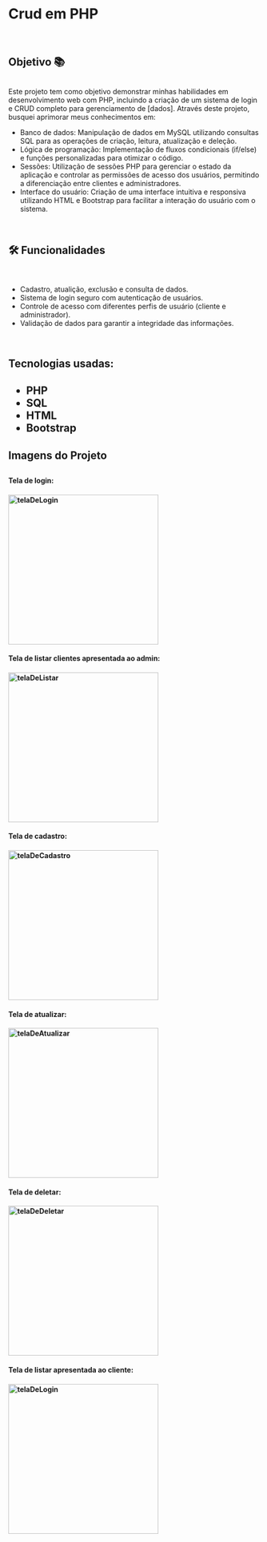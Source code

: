 <h1>Crud em PHP</h1>
<br>
<h2>Objetivo  📚 <h2></h2>
Este projeto tem como objetivo demonstrar minhas habilidades em desenvolvimento web com PHP, incluindo a criação de um sistema 
de login e CRUD completo para gerenciamento de [dados]. Através deste projeto, busquei aprimorar meus conhecimentos em:

- Banco de dados: Manipulação de dados em MySQL utilizando consultas SQL para as operações de criação, leitura, atualização e deleção.
- Lógica de programação: Implementação de fluxos condicionais (if/else) e funções personalizadas para otimizar o código.
- Sessões: Utilização de sessões PHP para gerenciar o estado da aplicação e controlar as permissões de acesso dos usuários, permitindo a diferenciação entre clientes e administradores.
- Interface do usuário: Criação de uma interface intuitiva e responsiva utilizando HTML e Bootstrap para facilitar a interação do usuário com o sistema.
<br>

<h2>🛠 Funcionalidades</h2> 
<br>

- Cadastro, atualição, exclusão e consulta de dados.
- Sistema de login seguro com autenticação de usuários.
- Controle de acesso com diferentes perfis de usuário (cliente e administrador).
- Validação de dados para garantir a integridade das informações.
<br>
  
<h2>Tecnologias usadas:<h2>

+ PHP
+ SQL
+ HTML 
+ Bootstrap

<h2>Imagens do Projeto<h2>

<h4>Tela de login:<h4>  
<div style="display: flax; justify-content: space-aroud;">
<img src="https://github.com/user-attachments/assets/b8d7f06a-f2c1-4726-bb91-90e7bb5752d9" alt="telaDeLogin" width="300" heihth="200">

<h4>Tela de listar clientes apresentada ao admin:<h4>  
<div style="display: flax; justify-content: space-aroud;">
<img src="https://github.com/user-attachments/assets/8ad688a3-b390-44b8-aa3b-864ae396f7a7" alt="telaDeListar" width="300" heihth="200">

<h4>Tela de cadastro:<h4>  
<div style="display: flax; justify-content: space-aroud;">
<img src="https://github.com/user-attachments/assets/2aa083f3-4127-44d9-aed4-da61dce1b577" alt="telaDeCadastro" width="300" heihth="200">

<h4>Tela de atualizar:<h4>  
<div style="display: flax; justify-content: space-aroud;">
<img src="https://github.com/user-attachments/assets/4009cfe2-3fab-4a92-a6f8-5b3912139b13" alt="telaDeAtualizar" width="300" heihth="200">  

<h4>Tela de deletar:<h4>  
<div style="display: flax; justify-content: space-aroud;">
<img src="https://github.com/user-attachments/assets/f7baa173-1bd9-4095-bd07-73131bb38184" alt="telaDeDeletar" width="300" heihth="200">

<h4>Tela de listar apresentada ao cliente:<h4>  
<div style="display: flax; justify-content: space-aroud;">
<img src="https://github.com/user-attachments/assets/93698ac9-9819-48c3-8466-869e63011ab3" alt="telaDeLogin" width="300" heihth="200">


